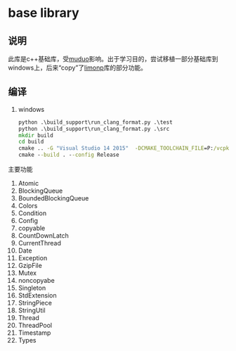 # base library

## 说明

此库是c++基础库，受[muduo](https://github.com/chenshuo/muduo)影响。出于学习目的，尝试移植一部分基础库到windows上，后来“copy”了[limonp](https://github.com/yanyiwu/limonp)库的部分功能。

## 编译

1. windows

   ```bat
   python .\build_support\run_clang_format.py .\test
   python .\build_support\run_clang_format.py .\src
   mkdir build
   cd build
   cmake .. -G "Visual Studio 14 2015"  -DCMAKE_TOOLCHAIN_FILE=P:/vcpkg/scripts/buildsystems/vcpkg.cmake
   cmake --build . --config Release
   ```

   

主要功能

1. Atomic
2. BlockingQueue   
3. BoundedBlockingQueue
4. Colors
5. Condition
6. Config
7. copyable
8. CountDownLatch
9. CurrentThread
10. Date
11. Exception
12. GzipFile
13. Mutex
14. noncopyabe
15. Singleton
16. StdExtension
17. StringPiece
18. StringUtil
19. Thread
20. ThreadPool
21. Timestamp
22. Types
